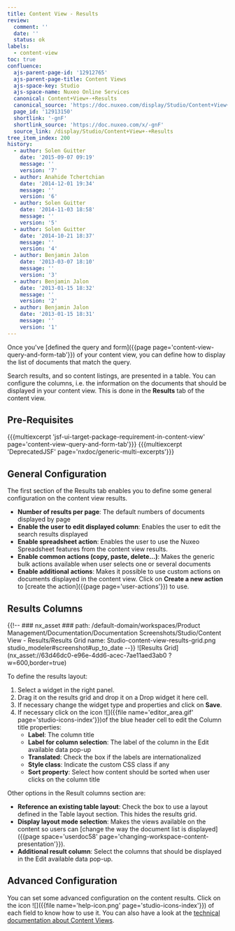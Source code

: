 ```yaml
---
title: Content View - Results
review:
  comment: ''
  date: ''
  status: ok
labels:
  - content-view
toc: true
confluence:
  ajs-parent-page-id: '12912765'
  ajs-parent-page-title: Content Views
  ajs-space-key: Studio
  ajs-space-name: Nuxeo Online Services
  canonical: Content+View+-+Results
  canonical_source: 'https://doc.nuxeo.com/display/Studio/Content+View+-+Results'
  page_id: '12913150'
  shortlink: '-gnF'
  shortlink_source: 'https://doc.nuxeo.com/x/-gnF'
  source_link: /display/Studio/Content+View+-+Results
tree_item_index: 200
history:
  - author: Solen Guitter
    date: '2015-09-07 09:19'
    message: ''
    version: '7'
  - author: Anahide Tchertchian
    date: '2014-12-01 19:34'
    message: ''
    version: '6'
  - author: Solen Guitter
    date: '2014-11-03 18:58'
    message: ''
    version: '5'
  - author: Solen Guitter
    date: '2014-10-21 18:37'
    message: ''
    version: '4'
  - author: Benjamin Jalon
    date: '2013-03-07 18:10'
    message: ''
    version: '3'
  - author: Benjamin Jalon
    date: '2013-01-15 18:32'
    message: ''
    version: '2'
  - author: Benjamin Jalon
    date: '2013-01-15 18:31'
    message: ''
    version: '1'
---
```


Once you've [defined the query and form]({{page page='content-view-query-and-form-tab'}}) of your content view, you can define how to display the list of documents that match the query.

Search results, and so content listings, are presented in a table. You can configure the columns, i.e. the information on the documents that should be displayed in your content view. This is done in the **Results** tab of the content view.

## Pre-Requisites

{{{multiexcerpt 'jsf-ui-target-package-requirement-in-content-view' page='content-view-query-and-form-tab'}}}
{{{multiexcerpt 'DeprecatedJSF' page='nxdoc/generic-multi-excerpts'}}}

## General Configuration

The first section of the Results tab enables you to define some general configuration on the content view results.

- **Number of results per page**: The default numbers of documents displayed by page
- **Enable the user to edit displayed column**: Enables the user to edit the search results displayed
- **Enable spreadsheet action**: Enables the user to use the Nuxeo Spreadsheet features from the content view results.
- **Enable common actions (copy, paste, delete...)**: Makes the generic bulk actions available when user selects one or several documents
- **Enable additional actions**: Makes it possible to use custom actions on documents displayed in the content view. Click on **Create a new action** to [create the action]({{page page='user-actions'}}) to use.

## Results Columns

{{!--     ### nx_asset ###
    path: /default-domain/workspaces/Product Management/Documentation/Documentation Screenshots/Studio/Content View - Results/Results Grid
    name: Studio-content-view-results-grid.png
    studio_modeler#screenshot#up_to_date
--}}
![Results Grid](nx_asset://63d46dc0-e96e-4dd6-acec-7ae11aed3ab0 ?w=600,border=true)

To define the results layout:

1.  Select a widget in the right panel.
2.  Drag it on the results grid and drop it on a Drop widget it here cell.
3.  If necessary change the widget type and properties and click on **Save**.
4.  If necessary click on the icon ![]({{file name='editor_area.gif' page='studio-icons-index'}})of the blue header cell to edit the Column title properties:
    - **Label**: The column title
    - **Label for column selection**: The label of the column in the Edit available data pop-up
    - **Translated**: Check the box if the labels are internationalized
    - **Style class**: Indicate the custom CSS class if any
    - **Sort property**: Select how content should be sorted when user clicks on the column title

Other options in the Result columns section are:

- **Reference an existing table layout**: Check the box to use a layout defined in the Table layout section. This hides the results grid.
- **Display layout mode selection**: Makes the views available on the content so users can [change the way the document list is displayed]({{page space='userdoc58' page='changing-workspace-content-presentation'}}).
- **Additional result column**: Select the columns that should be displayed in the Edit available data pop-up.

## Advanced Configuration

You can set some advanced configuration on the content results. Click on the icon ![]({{file name='help-icon.png' page='studio-icons-index'}}) of each field to know how to use it. You can also have a look at the [technical documentation about Content Views](http://doc.nuxeo.com/x/FQ4z).
